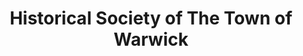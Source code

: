 ---
layout: repo
title: "Historical Society of The Town of Warwick"
id: 23409
permalink: repos/23409/
---